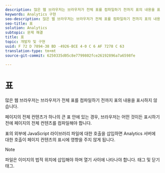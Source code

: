 ```yaml
---
description: 많은 웹 브라우저는 브라우저가 전체 표를 컴파일하기 전까지 표의 내용을 표시하지 않습니다.
keywords: Analytics 구현
seo-description: 많은 웹 브라우저는 브라우저가 전체 표를 컴파일하기 전까지 표의 내용을 표시하지 않습니다.
seo-title: 표
solution: Analytics
subtopic: 문제 해결
title: 표
topic: 개발자 및 구현
uuid: F 72 D 7894-38 BD -4926-BCE 4-0 C 6 AF 7278 C 63
translation-type: tm+mt
source-git-commit: 6250335d05c8e7799802fce26192896a7a6598fe

---
```



# 표

많은 웹 브라우저는 브라우저가 전체 표를 컴파일하기 전까지 표의 내용을 표시하지 않습니다.

페이지의 전체 컨텐츠가 하나의 큰 표 안에 있는 경우, 브라우저는 어떤 것이든 표시하기 전에 페이지의 전체 컨텐츠를 컴파일해야 합니다.

표의 외부에 JavaScript 라이브러리 파일에 대한 호출을 삽입하면 Analytics 서버에 대한 호출이 페이지 컨텐츠의 표시에 영향을 주지 않게 됩니다.

>[!NOTE]
>
>파일은 이미지의 법적 위치에 삽입해야 하며 열기 사이에 나타나야 합니다. <body> 태그 및 닫기 </body> 태그.

